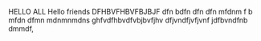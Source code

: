 HELLO ALL 
Hello friends 
DFHBVFHBVFBJBJF
dfn bdfn dfn dfn mfdnm
f b mfdn dfmn mdnmnmdns
ghfvdfhbvdfvbjbvfjhv
dfjvndfjvfjvnf
jdfbvndfnb dmmdf,
